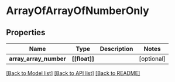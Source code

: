 # ArrayOfArrayOfNumberOnly


## Properties
Name | Type | Description | Notes
------------ | ------------- | ------------- | -------------
**array_array_number** | **[[float]]** |  | [optional] 

[[Back to Model list]](../README.md#documentation-for-models) [[Back to API list]](../README.md#documentation-for-api-endpoints) [[Back to README]](../README.md)


